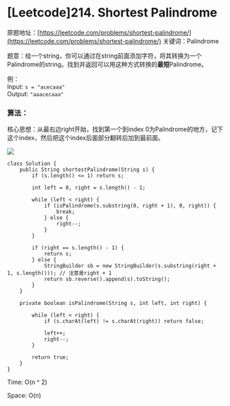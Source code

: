 # \[Leetcode]214. Shortest Palindrome

原题地址：[https://leetcode.com/problems/shortest-palindrome/](https://leetcode.com/problems/shortest-palindrome/) 关键词：Palindrome

题意：给一个string，你可以通过在string前面添加字符，将其转换为一个Palindrome的string。找到并返回可以用这种方式转换的**最短**Palindrome。

例：\
Input: `s = "acecaaa"`\
Output: `"aaacecaaa"`



### 算法：

核心思想：从最右边right开始，找到第一个到index 0为Palindrome的地方，记下这个index，然后把这个index后面部分翻转后加到最前面。

![](../.gitbook/assets/IMG\_6486.jpg)

```
class Solution {
    public String shortestPalindrome(String s) {
        if (s.length() <= 1) return s;
        
        int left = 0, right = s.length() - 1;
        
        while (left < right) {
            if (isPalindrome(s.substring(0, right + 1), 0, right)) {
                break;
            } else {
                right--;
            }
        }
        
        if (right == s.length() - 1) {
            return s;
        } else {
            StringBuilder sb = new StringBuilder(s.substring(right + 1, s.length())); // 注意是right + 1
            return sb.reverse().append(s).toString();
        }
    }
    
    private boolean isPalindrome(String s, int left, int right) {
        
        while (left < right) {
            if (s.charAt(left) != s.charAt(right)) return false;
            
            left++;
            right--;
        }
        
        return true;
    }
}
```

Time: O(n ^ 2)

Space: O(n)





